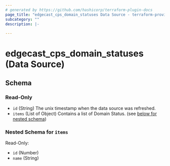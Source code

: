 ```yaml
---
# generated by https://github.com/hashicorp/terraform-plugin-docs
page_title: "edgecast_cps_domain_statuses Data Source - terraform-provider-edgecast"
subcategory: ""
description: |-
  
---
```


# edgecast_cps_domain_statuses (Data Source)





<!-- schema generated by tfplugindocs -->
## Schema

### Read-Only

- `id` (String) The unix timestamp when the data source was refreshed.
- `items` (List of Object) Contains a list of Domain Status. (see [below for nested schema](#nestedatt--items))

<a id="nestedatt--items"></a>
### Nested Schema for `items`

Read-Only:

- `id` (Number)
- `name` (String)


